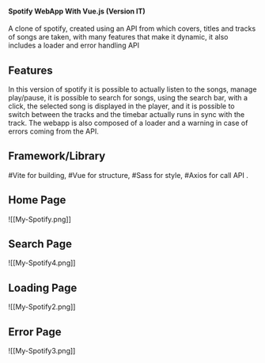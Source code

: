 #### Spotify WebApp With Vue.js (Version IT)

A clone of spotify, created using an API from which covers, titles and tracks of songs are taken, with many features that make it dynamic, it also includes a loader and error handling API

## Features

In this version of spotify it is possible to actually listen to the songs, manage play/pause, it is possible to search for songs, using the search bar, with a click, the selected song is displayed in the player, and it is possible to switch between the tracks and the timebar actually runs in sync with the track. The webapp is also composed of a loader and a warning in case of errors coming from the API.

## Framework/Library

#Vite for building, #Vue for structure, #Sass for style, #Axios for call API .

## Home Page

![[My-Spotify.png]]

## Search Page

![[My-Spotify4.png]]

## Loading Page

![[My-Spotify2.png]]

## Error Page

![[My-Spotify3.png]]